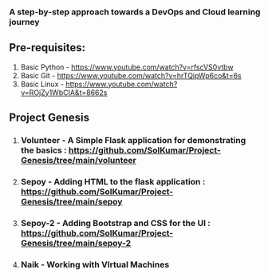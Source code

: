 ### A step-by-step approach towards a DevOps and Cloud learning journey

## Pre-requisites:
1. Basic Python - https://www.youtube.com/watch?v=rfscVS0vtbw
2. Basic Git - https://www.youtube.com/watch?v=hrTQipWp6co&t=6s
3. Basic Linux - https://www.youtube.com/watch?v=ROjZy1WbCIA&t=8662s

## Project Genesis

1. ### Volunteer - A Simple Flask application for demonstrating the basics : https://github.com/SolKumar/Project-Genesis/tree/main/volunteer

2. ### Sepoy - Adding HTML to the flask application :  https://github.com/SolKumar/Project-Genesis/tree/main/sepoy

3. ### Sepoy-2 - Adding Bootstrap and CSS for the UI : https://github.com/SolKumar/Project-Genesis/tree/main/sepoy-2

4. ### Naik - Working with VIrtual Machines






